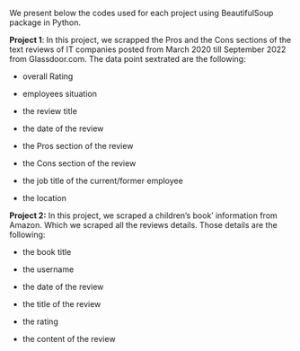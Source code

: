 We present below the codes used for each project using BeautifulSoup package in Python.


**Project 1**: In this project, we scrapped the Pros and the Cons sections of the text reviews of IT companies posted from March 2020 till September 2022 from Glassdoor.com.
The data point sextrated are the following:

  - overall Rating
  
  - employees situation

  - the review title
  
  - the date of the review

  - the Pros section of the review

  - the Cons section of the review
  
  - the job title of the current/former employee
  
  - the location



**Project 2:** In this project, we scraped a children’s book’ information from Amazon. Which we scraped all the reviews details. Those details are the following: 

- the book title

- the username

- the date of the review

- the title of the review

- the rating

- the content of the review
